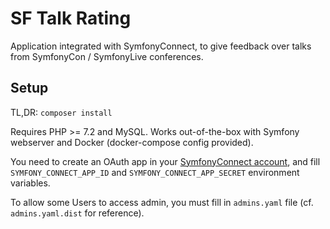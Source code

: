 # SF Talk Rating

Application integrated with SymfonyConnect, to give feedback over talks from SymfonyCon / SymfonyLive conferences.

## Setup

TL,DR:
`composer install`

Requires PHP >= 7.2 and MySQL. 
Works out-of-the-box with Symfony webserver and Docker (docker-compose config provided).

You need to create an OAuth app in your [SymfonyConnect account](https://connect.symfony.com/account/apps), 
and fill `SYMFONY_CONNECT_APP_ID` and `SYMFONY_CONNECT_APP_SECRET` environment variables.

To allow some Users to access admin, you must fill in `admins.yaml` file (cf. `admins.yaml.dist` for reference).
